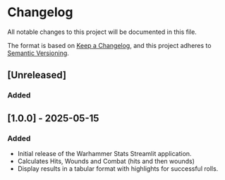 # Changelog

All notable changes to this project will be documented in this file.

The format is based on [Keep a Changelog](https://keepachangelog.com/en/1.0.0/),
and this project adheres to [Semantic Versioning](https://semver.org/spec/v2.0.0.html).

## [Unreleased]
### Added

## [1.0.0] - 2025-05-15
### Added
- Initial release of the Warhammer Stats Streamlit application.
- Calculates Hits, Wounds and Combat (hits and then wounds)
- Display results in a tabular format with highlights for successful rolls.